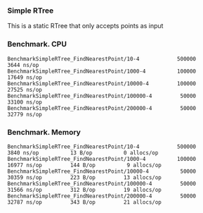 ### Simple RTree

This is a static RTree that only accepts points as input


### Benchmark. CPU

    BenchmarkSimpleRTree_FindNearestPoint/10-4      	  500000	      3644 ns/op
    BenchmarkSimpleRTree_FindNearestPoint/1000-4    	  100000	     17649 ns/op
    BenchmarkSimpleRTree_FindNearestPoint/10000-4   	  100000	     27525 ns/op
    BenchmarkSimpleRTree_FindNearestPoint/100000-4  	   50000	     33100 ns/op
    BenchmarkSimpleRTree_FindNearestPoint/200000-4  	   50000	     32779 ns/op


### Benchmark. Memory

    BenchmarkSimpleRTree_FindNearestPoint/10-4      	  500000	      3840 ns/op	      13 B/op	       0 allocs/op
    BenchmarkSimpleRTree_FindNearestPoint/1000-4    	  100000	     16977 ns/op	     144 B/op	       9 allocs/op
    BenchmarkSimpleRTree_FindNearestPoint/10000-4   	   50000	     30359 ns/op	     223 B/op	      13 allocs/op
    BenchmarkSimpleRTree_FindNearestPoint/100000-4  	   50000	     31566 ns/op	     312 B/op	      19 allocs/op
    BenchmarkSimpleRTree_FindNearestPoint/200000-4  	   50000	     32787 ns/op	     343 B/op	      21 allocs/op
